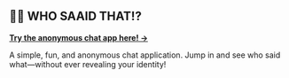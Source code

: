 ## 🕵️‍♂️ WHO SAAID THAT!?

[**Try the anonymous chat app here! →**](https://who-is-that.vercel.app)

A simple, fun, and anonymous chat application. Jump in and see who said what—without ever revealing your identity!
